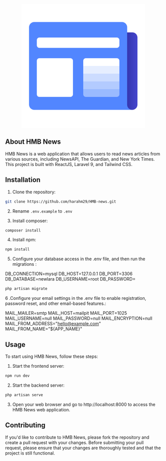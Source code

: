 <p align="center"><a href="https://imharsh.web.app/" target="_blank"><img src="https://github.com/harahm29/HMB-news/blob/main/public/logo/log-240.svg" width="400" alt="HMB News"></a></p>

## About HMB News

HMB News is a web application that allows users to read news articles from various sources, including NewsAPI, The Guardian, and New York Times. This project is built with ReactJS, Laravel 9, and Tailwind CSS.

## Installation

1. Clone the repository:

```bash
git clone https://github.com/harahm29/HMB-news.git
```

2. Rename `.env.example` to `.env`

3. Install composer:

```bash
composer install
```

4. Install npm:

```bash
npm install
```

5. Configure your database access in the .env file, and then run the migrations :

DB_CONNECTION=mysql
DB_HOST=127.0.0.1
DB_PORT=3306
DB_DATABASE=newlara
DB_USERNAME=root
DB_PASSWORD=

```bash
php artisan migrate
```

6 .Configure your email settings in the .env file to enable registration, password reset, and other email-based features.:

MAIL_MAILER=smtp
MAIL_HOST=mailpit
MAIL_PORT=1025
MAIL_USERNAME=null
MAIL_PASSWORD=null
MAIL_ENCRYPTION=null
MAIL_FROM_ADDRESS="hello@example.com"
MAIL_FROM_NAME="${APP_NAME}"

## Usage

To start using HMB News, follow these steps:

1. Start the frontend server:

```bash
npm run dev
```

2. Start the backend server:

```bash
php artisan serve
```

3. Open your web browser and go to http://localhost:8000 to access the HMB News web application.

## Contributing

If you'd like to contribute to HMB News, please fork the repository and create a pull request with your changes. Before submitting your pull request, please ensure that your changes are thoroughly tested and that the project is still functional.
